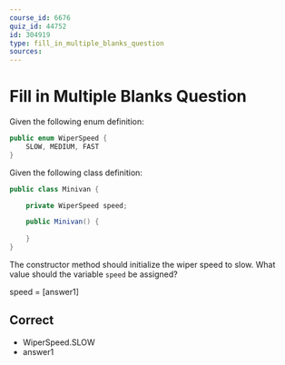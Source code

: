 ```yaml
---
course_id: 6676
quiz_id: 44752
id: 304919
type: fill_in_multiple_blanks_question
sources:
---
```


# Fill in Multiple Blanks Question

Given the following enum definition:

```java
public enum WiperSpeed {
    SLOW, MEDIUM, FAST
}
```

Given the following class definition:

```java
public class Minivan {

    private WiperSpeed speed;

    public Minivan() {
        
    }
}
```

The constructor method should initialize the wiper speed to slow.
What value  should the variable `speed` be assigned? 

speed = [answer1]

## Correct

- WiperSpeed.SLOW
- answer1



